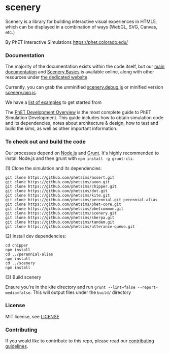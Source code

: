 scenery
=======

Scenery is a library for building interactive visual experiences in HTML5, which can be displayed in a combination of
ways (WebGL, SVG, Canvas, etc.)

By PhET Interactive Simulations
https://phet.colorado.edu/

### Documentation

The majority of the documentation exists within the code itself, but our
[main documentation](https://scenerystack.org/learn/overview/)
and [Scenery Basics](https://scenerystack.org/learn/scenery-basics/)
is available online, along with other resources under [the dedicated website](http://phetsims.github.io/scenery/)

Currently, you can grab the unminified [scenery.debug.js](http://phetsims.github.io/scenery/dist/scenery.debug.js)
or minified version [scenery.min.js](http://phetsims.github.io/scenery/dist/scenery.min.js).

We have a [list of examples](https://phetsims.github.io/scenery/examples/) to get started from

The [PhET Development Overview](https://github.com/phetsims/phet-info/blob/main/doc/phet-development-overview.md) is the
most complete guide to PhET Simulation Development. This guide includes how to obtain simulation code and its
dependencies, notes about architecture & design, how to test and build the sims, as well as other important information.

### To check out and build the code

Our processes depend on [Node.js](http://nodejs.org/) and [Grunt](http://gruntjs.com/). It's highly recommended to
install Node.js and then grunt with `npm install -g grunt-cli`.

(1) Clone the simulation and its dependencies:

```
git clone https://github.com/phetsims/assert.git
git clone https://github.com/phetsims/axon.git
git clone https://github.com/phetsims/chipper.git
git clone https://github.com/phetsims/dot.git
git clone https://github.com/phetsims/kite.git
git clone https://github.com/phetsims/perennial.git perennial-alias
git clone https://github.com/phetsims/phet-core.git
git clone https://github.com/phetsims/phetcommon.git
git clone https://github.com/phetsims/scenery.git
git clone https://github.com/phetsims/sherpa.git
git clone https://github.com/phetsims/tandem.git
git clone https://github.com/phetsims/utterance-queue.git
```

(2) Install dev dependencies:

```
cd chipper
npm install
cd ../perennial-alias
npm install
cd ../scenery
npm install
```

(3) Build scenery

Ensure you're in the kite directory and run `grunt --lint=false --report-media=false`. This will output files under
the `build/` directory

### License

MIT license, see [LICENSE](LICENSE)

### Contributing

If you would like to contribute to this repo, please read
our [contributing guidelines](https://github.com/phetsims/community/blob/main/CONTRIBUTING.md).
